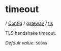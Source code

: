 # timeout

/ [Config](../../../index.md) / [gateway](../../index.md) / [tls](../index.md) 

TLS handshake timeout.

*Default value*: `500ms`
